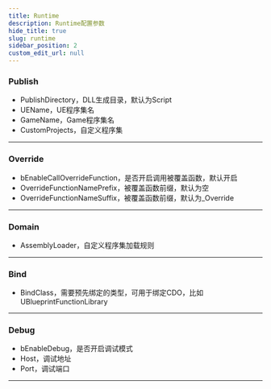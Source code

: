 ```yaml
---
title: Runtime
description: Runtime配置参数
hide_title: true
slug: runtime
sidebar_position: 2
custom_edit_url: null
---
```


### Publish

- PublishDirectory，DLL生成目录，默认为Script
- UEName，UE程序集名
- GameName，Game程序集名
- CustomProjects，自定义程序集

---

### Override

- bEnableCallOverrideFunction，是否开启调用被覆盖函数，默认开启
- OverrideFunctionNamePrefix，被覆盖函数前缀，默认为空
- OverrideFunctionNameSuffix，被覆盖函数前缀，默认为_Override

---

### Domain

- AssemblyLoader，自定义程序集加载规则

---

### Bind

- BindClass，需要预先绑定的类型，可用于绑定CDO，比如UBlueprintFunctionLibrary

---

### Debug

- bEnableDebug，是否开启调试模式
- Host，调试地址
- Port，调试端口

---